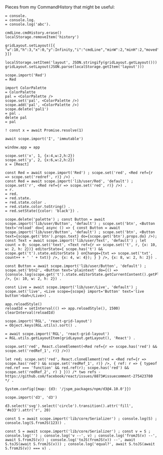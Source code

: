 Pieces from my CommandHistory that might be useful:

    = console.
    = console.log.
    = console.log('abc').

    cmdLine.cmdHistory.erase()
    localStorage.removeItem('history')

    gridLayout.setLayout([{  "w":10,"h":3,"x":0,"y":Infinity,"i":"cmdLine","minW":2,"minH":2,"moved":false,"static":false  }])

    localStorage.setItem('layout', JSON.stringify(gridLayout.getLayout()))
    gridLayout.setLayout(JSON.parse(localStorage.getItem('layout')))

    scope.import('Red')
    = Red

    import ColorPalette
    = ColorPalette
    pal = <ColorPalette />
    scope.set('pal', <ColorPalette />)
    scope.add('pal', <ColorPalette />)
    scope.delete('pal1')
    = pal .
    delete pal
    = pal

    ! const x = await Promise.resolve(1)

    await scope.import('I', 'immutable')

    window.app = app

    scope.set('x', 1, {x:4,w:2,h:2})
    scope.set('y', 2, {x:6,w:2,h:2})
    x = [React]

    const Red = await scope.import('Red') ; scope.set('red', <Red ref={r => scope.set('redref', r)} />) .
    const Red = await scope.import('lib/user/Red', 'default') ; scope.set('r', <Red ref={r => scope.set('red', r)} />) .
    = r.
    = red.
    = red.state.
    = red.state.color .
    = red.state.color.toString() .
    = red.setState({color: 'black'}) .

    scope.delete('palette') ; const Button = await scope.import('lib/user/Button', 'default') ; scope.set('btn', <Button text='reload' do={ async () => { const Button = await scope.import('lib/user/Button', 'default') ; scope.set('btn', <Button text={scope.get('btn').props.text} do={scope.get('btn').props.do} />); const Text = await scope.import('lib/user/Text', 'default') ; let count = 0; scope.set('text', <Text ref={r => scope.set('t', r, {x: 10, w: 2, h: 2})} editorState={ scope.has('t') && scope.get('t').state.editorState } onChange={txt => scope.set('txt', count++ + ' ' + txt)} />, {x: 4, w: 4}); } } />, {x: 8, w: 2, h: 2}) .

    const Button = await scope.import('lib/user/Button', 'default') ; scope.set('btn2', <Button text='plaintext' do={() => {console.log(scope.get('t').state.editorState.getCurrentContent().getPlainText())}} />, {x: 10, w: 2, h: 2}) .

    const Live = await scope.import('lib/user/Live', 'default') ; scope.set('live', <Live scope={scope} import='Button' text='live button'>bah</Live>) .

    app.reloadStyle()
    reloadId = setInterval(() => app.reloadStyle(), 1500)
    clearInterval(reloadId)

    scope.import('RGL', 'react-grid-layout')
    = Object.keys(RGL.utils).sort() .

    = await scope.import('RGL', 'react-grid-layout')
    = RGL.utils.getLayoutItem(gridLayout.getLayout(), 'React') .

    scope.set('red', React.cloneElement(<Red ref={r => scope.has('red') && scope.set('redRef_1', r)} />))

    let red; scope.set('red', React.cloneElement(red = <Red ref={r => scope.has('red') && scope.set('redRef_1', r)} />, { ref: r => { typeof red.ref === 'function' && red.ref(r); scope.has('red') && scope.set('redRef_2', r) } })) /* two refs - https://github.com/facebook/react/issues/8873#issuecomment-275423780 */ .

    System.config({map: {d3: '/jspm_packages/npm/d3@4.10.0'}})

    scope.import('d3', 'd3')

    d3.select('svg').select('circle').transition().attr('fill', '#e33').attr('r', 20)

    const S = await scope.import('lib/core/Serializer') ; console.log(S) ; console.log(S.fromJS(123)) .

    const S = await scope.import('lib/core/Serializer') ; const v = S ; console.log('') ; console.log('v --', v) ; console.log('fromJS(v) --', await S.fromJS(v)) ; console.log('toJS(fromJS(v)) --', await S.toJS(await S.fromJS(v))) ; console.log('equal?', await S.toJS(await S.fromJS(v)) === v) .
